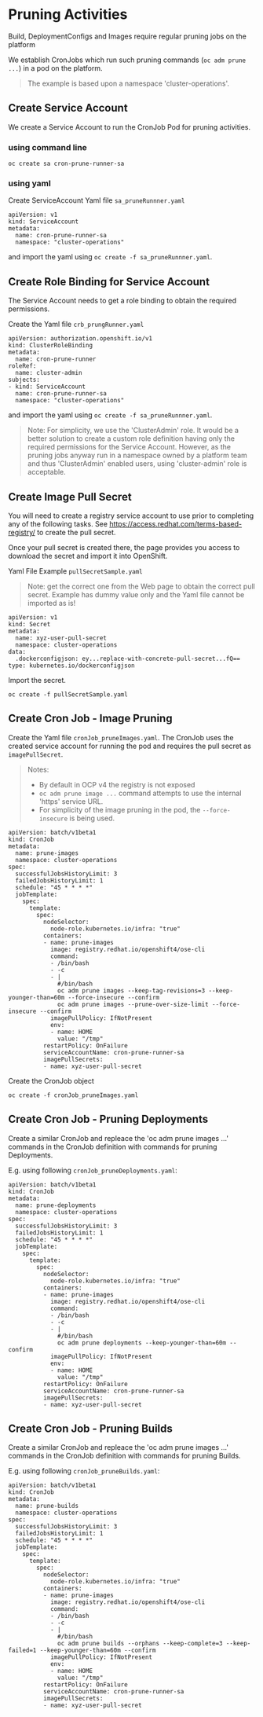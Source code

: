 # Pruning Activities

Build, DeploymentConfigs and Images require regular pruning jobs on the platform

We establish CronJobs which run such pruning commands (`oc adm prune ...`) in a pod on the platform.

> The example is based upon a namespace 'cluster-operations'.

## Create Service Account

We create a Service Account to run the CronJob Pod for pruning activities.

### using command line
```
oc create sa cron-prune-runner-sa
```

### using yaml

Create ServiceAccount Yaml file `sa_pruneRunnner.yaml`

```
apiVersion: v1
kind: ServiceAccount
metadata:
  name: cron-prune-runner-sa
  namespace: "cluster-operations"
```

and import the yaml using `oc create -f sa_pruneRunnner.yaml`.

## Create Role Binding for Service Account

The Service Account needs to get a role binding to obtain the required permissions.

Create the Yaml file `crb_prungRunner.yaml`

```
apiVersion: authorization.openshift.io/v1
kind: ClusterRoleBinding
metadata:
  name: cron-prune-runner
roleRef:
  name: cluster-admin
subjects:
- kind: ServiceAccount
  name: cron-prune-runner-sa
  namespace: "cluster-operations"
```

and import the yaml using `oc create -f sa_pruneRunnner.yaml`.

> Note: For simplicity, we use the 'ClusterAdmin' role. It would be a better solution to create a custom role definition having only the required permissions for the Service Account. However, as the pruning jobs anyway run in a namespace owned by a platform team and thus 'ClusterAdmin' enabled users, using 'cluster-admin' role is acceptable.


## Create Image Pull Secret

You will need to create a registry service account to use prior to completing any of the following tasks. See <https://access.redhat.com/terms-based-registry/> to create the pull secret.

Once your pull secret is created there, the page provides you access to download the secret and import it into OpenShift.

Yaml File Example `pullSecretSample.yaml`

> Note: get the correct one from the Web page to obtain the correct pull secret. Example has dummy value only and the Yaml file cannot be imported as is!

```
apiVersion: v1
kind: Secret
metadata:
  name: xyz-user-pull-secret
  namespace: cluster-operations
data:
  .dockerconfigjson: ey...replace-with-concrete-pull-secret...fQ==
type: kubernetes.io/dockerconfigjson
```

Import the secret. 

```
oc create -f pullSecretSample.yaml
```



## Create Cron Job - Image Pruning

Create the Yaml file `cronJob_pruneImages.yaml`.
The CronJob uses the created service account for running the pod and requires the pull secret as `imagePullSecret`.

> Notes:
> 
> - By default in OCP v4 the registry is not exposed
> - `oc adm prune image ...` command attempts to use the internal 'https' service URL.
> - For simplicity of the image pruning in the pod, the `--force-insecure` is being used.

```
apiVersion: batch/v1beta1
kind: CronJob
metadata:
  name: prune-images
  namespace: cluster-operations
spec:
  successfulJobsHistoryLimit: 3
  failedJobsHistoryLimit: 1
  schedule: "45 * * * *"
  jobTemplate:
    spec:
      template:
        spec:
          nodeSelector:
            node-role.kubernetes.io/infra: "true"
          containers:
          - name: prune-images
            image: registry.redhat.io/openshift4/ose-cli
            command:
            - /bin/bash
            - -c
            - |
              #/bin/bash
              oc adm prune images --keep-tag-revisions=3 --keep-younger-than=60m --force-insecure --confirm
              oc adm prune images --prune-over-size-limit --force-insecure --confirm
            imagePullPolicy: IfNotPresent
            env:
            - name: HOME
              value: "/tmp"
          restartPolicy: OnFailure
          serviceAccountName: cron-prune-runner-sa
          imagePullSecrets:
          - name: xyz-user-pull-secret
```


Create the CronJob object

```
oc create -f cronJob_pruneImages.yaml
```

## Create Cron Job - Pruning Deployments

Create a similar CronJob and repleace the 'oc adm prune images ...' commands in the CronJob 
definition with commands for pruning Deployments.

E.g. using following `cronJob_pruneDeployments.yaml`:

```
apiVersion: batch/v1beta1
kind: CronJob
metadata:
  name: prune-deployments
  namespace: cluster-operations
spec:
  successfulJobsHistoryLimit: 3
  failedJobsHistoryLimit: 1
  schedule: "45 * * * *"
  jobTemplate:
    spec:
      template:
        spec:
          nodeSelector:
            node-role.kubernetes.io/infra: "true"
          containers:
          - name: prune-images
            image: registry.redhat.io/openshift4/ose-cli
            command:
            - /bin/bash
            - -c
            - |
              #/bin/bash
              oc adm prune deployments --keep-younger-than=60m --confirm
            imagePullPolicy: IfNotPresent
            env:
            - name: HOME
              value: "/tmp"
          restartPolicy: OnFailure
          serviceAccountName: cron-prune-runner-sa
          imagePullSecrets:
          - name: xyz-user-pull-secret
```

## Create Cron Job - Pruning Builds

Create a similar CronJob and repleace the 'oc adm prune images ...' commands in the CronJob 
definition with commands for pruning Builds.

E.g. using following `cronJob_pruneBuilds.yaml`:

```
apiVersion: batch/v1beta1
kind: CronJob
metadata:
  name: prune-builds
  namespace: cluster-operations
spec:
  successfulJobsHistoryLimit: 3
  failedJobsHistoryLimit: 1
  schedule: "45 * * * *"
  jobTemplate:
    spec:
      template:
        spec:
          nodeSelector:
            node-role.kubernetes.io/infra: "true"
          containers:
          - name: prune-images
            image: registry.redhat.io/openshift4/ose-cli
            command:
            - /bin/bash
            - -c
            - |
              #/bin/bash
              oc adm prune builds --orphans --keep-complete=3 --keep-failed=1 --keep-younger-than=60m --confirm
            imagePullPolicy: IfNotPresent
            env:
            - name: HOME
              value: "/tmp"
          restartPolicy: OnFailure
          serviceAccountName: cron-prune-runner-sa
          imagePullSecrets:
          - name: xyz-user-pull-secret
```



